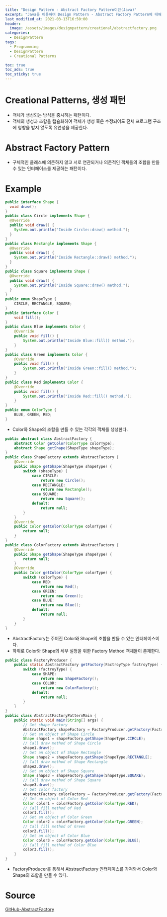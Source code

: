 ```yaml
---
title: "Design Pattern - Abstract Factory Pattern이란(Java)"
excerpt: "Java를 이용하여 Design Pattern - Abstract Factory Pattern에 대해 설명합니다."
last_modified_at: 2021-03-13T16:50:00
header:
  image: /assets/images/designpattern/creational/abstractfactory.png
categories:
  - DesignPattern
tags:
  - Programming
  - DesignPattern
  - Creational Patterns

toc: true
toc_ads: true
toc_sticky: true
---
```

# Creational Patterns, 생성 패턴
- 객체가 생성되는 방식을 중시하는 패턴이다.
- 객체의 생성과 조합을 캡슐화하여 객체가 생성 혹은 수정되어도 전체 프로그램 구조에 영향을 받지 않도록 유연성을 제공한다.

# Abstract Factory Pattern
- 구체적인 클래스에 의존하지 않고 서로 연관되거나 의존적인 객체들의 조합을 만들 수 있는 인터페이스를 제공하는 패턴이다.

# Example
```java
public interface Shape {
  void draw();
}
public class Circle implements Shape {
  @Override
  public void draw() {
    System.out.println("Inside Circle::draw() method.");
  }
}
public class Rectangle implements Shape {
  @Override
  public void draw() {
    System.out.println("Inside Rectangle::draw() method.");
  }
}
public class Square implements Shape {
  @Override
  public void draw() {
    System.out.println("Inside Square::draw() method.");
  }
}
public enum ShapeType {
	CIRCLE, RECTANGLE, SQUARE;
}
public interface Color {
	void fill();
}
public class Blue implements Color {
	@Override
	public void fill() {
		System.out.println("Inside Blue::fill() method.");
	}
}
public class Green implements Color {
	@Override
	public void fill() {
		System.out.println("Inside Green::fill() method.");
	}
}
public class Red implements Color {
	@Override
	public void fill() {
		System.out.println("Inside Red::fill() method.");
	}
}
public enum ColorType {
	BLUE, GREEN, RED;
}
```

- Color와 Shape의 조합을 만들 수 있는 각각의 객체를 생성한다.

```java
public abstract class AbstractFactory {
	abstract Color getColor(ColorType colorType);
	abstract Shape getShape(ShapeType shapeType);
}
public class ShapeFactory extends AbstractFactory {
	@Override
	public Shape getShape(ShapeType shapeType) {
		switch (shapeType) {
			case CIRCLE:
				return new Circle();
			case RECTANGLE:
				return new Rectangle();
			case SQUARE:
				return new Square();
			default:
				return null;
		}
	}
	@Override
	public Color getColor(ColorType colorType) {
		return null;
	}
}
public class ColorFactory extends AbstractFactory {
	@Override
	public Shape getShape(ShapeType shapeType) {
		return null;
	}
	@Override
	public Color getColor(ColorType colorType) {
		switch (colorType) {
			case RED:
				return new Red();
			case GREEN:
				return new Green();
			case BLUE:
				return new Blue();
			default:
				return null;
		}
	}
}
```

- AbstractFactory는 주어진 Color와 Shape의 조합을 만들 수 있는 인터페이스이다.
- 하위로 Color와 Shape의 세부 설정을 위한 Factory Method 객체들이 존재한다.

```java
public class FactoryProducer {
	public static AbstractFactory getFactory(FactroyType factroyType) {
		switch (factroyType) {
			case SHAPE:
				return new ShapeFactory();
			case COLOR:
				return new ColorFactory();
			default:
				return null;
		}
	}
}
public class AbstractFactoryPatternMain {
	public static void main(String[] args) {
		// Get shape factory
		AbstractFactory shapeFactory = FactoryProducer.getFactory(FactroyType.SHAPE);
		// Get an object of Shape Circle
		Shape shape1 = shapeFactory.getShape(ShapeType.CIRCLE);
		// Call draw method of Shape Circle
		shape1.draw();
		// Get an object of Shape Rectangle
		Shape shape2 = shapeFactory.getShape(ShapeType.RECTANGLE);
		// Call draw method of Shape Rectangle
		shape2.draw();
		// Get an object of Shape Square
		Shape shape3 = shapeFactory.getShape(ShapeType.SQUARE);
		// Call draw method of Shape Square
		shape3.draw();
		// Get color factory
		AbstractFactory colorFactory = FactoryProducer.getFactory(FactroyType.COLOR);
		// Get an object of Color Red
		Color color1 = colorFactory.getColor(ColorType.RED);
		// Call fill method of Red
		color1.fill();
		// Get an object of Color Green
		Color color2 = colorFactory.getColor(ColorType.GREEN);
		// Call fill method of Green
		color2.fill();
		// Get an object of Color Blue
		Color color3 = colorFactory.getColor(ColorType.BLUE);
		// Call fill method of Color Blue
		color3.fill();
	}
}
```

- FactoryProducer를 통해서 AbstractFactory 인터페이스를 가져와서 Color와 Shape의 조합을 만들 수 있다.

# Source
[GitHub-AbstractFactory](https://github.com/GracefulSoul/Sample/tree/master/src/main/java/gracefulsoul/designpattern/creational/abstractfactory)